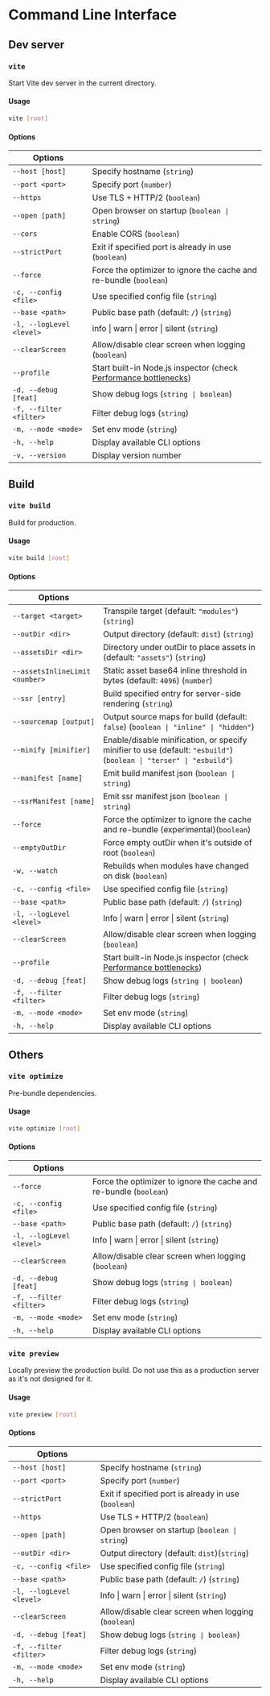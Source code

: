 # Command Line Interface

## Dev server

### `vite`

Start Vite dev server in the current directory.

#### Usage

```bash
vite [root]
```

#### Options

| Options                  |                                                                                                                    |
| ------------------------ | ------------------------------------------------------------------------------------------------------------------ |
| `--host [host]`          | Specify hostname (`string`)                                                                                        |
| `--port <port>`          | Specify port (`number`)                                                                                            |
| `--https`                | Use TLS + HTTP/2 (`boolean`)                                                                                       |
| `--open [path]`          | Open browser on startup (`boolean \| string`)                                                                      |
| `--cors`                 | Enable CORS (`boolean`)                                                                                            |
| `--strictPort`           | Exit if specified port is already in use (`boolean`)                                                               |
| `--force`                | Force the optimizer to ignore the cache and re-bundle (`boolean`)                                                  |
| `-c, --config <file>`    | Use specified config file (`string`)                                                                               |
| `--base <path>`          | Public base path (default: `/`) (`string`)                                                                         |
| `-l, --logLevel <level>` | info \| warn \| error \| silent (`string`)                                                                         |
| `--clearScreen`          | Allow/disable clear screen when logging (`boolean`)                                                                |
| `--profile`              | Start built-in Node.js inspector (check [Performance bottlenecks](/guide/troubleshooting#performance-bottlenecks)) |
| `-d, --debug [feat]`     | Show debug logs (`string \| boolean`)                                                                              |
| `-f, --filter <filter>`  | Filter debug logs (`string`)                                                                                       |
| `-m, --mode <mode>`      | Set env mode (`string`)                                                                                            |
| `-h, --help`             | Display available CLI options                                                                                      |
| `-v, --version`          | Display version number                                                                                             |

## Build

### `vite build`

Build for production.

#### Usage

```bash
vite build [root]
```

#### Options

| Options                        |                                                                                                                     |
| ------------------------------ | ------------------------------------------------------------------------------------------------------------------- |
| `--target <target>`            | Transpile target (default: `"modules"`) (`string`)                                                                  |
| `--outDir <dir>`               | Output directory (default: `dist`) (`string`)                                                                       |
| `--assetsDir <dir>`            | Directory under outDir to place assets in (default: `"assets"`) (`string`)                                          |
| `--assetsInlineLimit <number>` | Static asset base64 inline threshold in bytes (default: `4096`) (`number`)                                          |
| `--ssr [entry]`                | Build specified entry for server-side rendering (`string`)                                                          |
| `--sourcemap [output]`         | Output source maps for build (default: `false`) (`boolean \| "inline" \| "hidden"`)                                 |
| `--minify [minifier]`          | Enable/disable minification, or specify minifier to use (default: `"esbuild"`) (`boolean \| "terser" \| "esbuild"`) |
| `--manifest [name]`            | Emit build manifest json (`boolean \| string`)                                                                      |
| `--ssrManifest [name]`         | Emit ssr manifest json (`boolean \| string`)                                                                        |
| `--force`                      | Force the optimizer to ignore the cache and re-bundle (experimental)(`boolean`)                                     |
| `--emptyOutDir`                | Force empty outDir when it's outside of root (`boolean`)                                                            |
| `-w, --watch`                  | Rebuilds when modules have changed on disk (`boolean`)                                                              |
| `-c, --config <file>`          | Use specified config file (`string`)                                                                                |
| `--base <path>`                | Public base path (default: `/`) (`string`)                                                                          |
| `-l, --logLevel <level>`       | Info \| warn \| error \| silent (`string`)                                                                          |
| `--clearScreen`                | Allow/disable clear screen when logging (`boolean`)                                                                 |
| `--profile`                    | Start built-in Node.js inspector (check [Performance bottlenecks](/guide/troubleshooting#performance-bottlenecks))  |
| `-d, --debug [feat]`           | Show debug logs (`string \| boolean`)                                                                               |
| `-f, --filter <filter>`        | Filter debug logs (`string`)                                                                                        |
| `-m, --mode <mode>`            | Set env mode (`string`)                                                                                             |
| `-h, --help`                   | Display available CLI options                                                                                       |

## Others

### `vite optimize`

Pre-bundle dependencies.

#### Usage

```bash
vite optimize [root]
```

#### Options

| Options                  |                                                                   |
| ------------------------ | ----------------------------------------------------------------- |
| `--force`                | Force the optimizer to ignore the cache and re-bundle (`boolean`) |
| `-c, --config <file>`    | Use specified config file (`string`)                              |
| `--base <path>`          | Public base path (default: `/`) (`string`)                        |
| `-l, --logLevel <level>` | Info \| warn \| error \| silent (`string`)                        |
| `--clearScreen`          | Allow/disable clear screen when logging (`boolean`)               |
| `-d, --debug [feat]`     | Show debug logs (`string \| boolean`)                             |
| `-f, --filter <filter>`  | Filter debug logs (`string`)                                      |
| `-m, --mode <mode>`      | Set env mode (`string`)                                           |
| `-h, --help`             | Display available CLI options                                     |

### `vite preview`

Locally preview the production build. Do not use this as a production server as it's not designed for it.

#### Usage

```bash
vite preview [root]
```

#### Options

| Options                  |                                                      |
| ------------------------ | ---------------------------------------------------- |
| `--host [host]`          | Specify hostname (`string`)                          |
| `--port <port>`          | Specify port (`number`)                              |
| `--strictPort`           | Exit if specified port is already in use (`boolean`) |
| `--https`                | Use TLS + HTTP/2 (`boolean`)                         |
| `--open [path]`          | Open browser on startup (`boolean \| string`)        |
| `--outDir <dir>`         | Output directory (default: `dist`)(`string`)         |
| `-c, --config <file>`    | Use specified config file (`string`)                 |
| `--base <path>`          | Public base path (default: `/`) (`string`)           |
| `-l, --logLevel <level>` | Info \| warn \| error \| silent (`string`)           |
| `--clearScreen`          | Allow/disable clear screen when logging (`boolean`)  |
| `-d, --debug [feat]`     | Show debug logs (`string \| boolean`)                |
| `-f, --filter <filter>`  | Filter debug logs (`string`)                         |
| `-m, --mode <mode>`      | Set env mode (`string`)                              |
| `-h, --help`             | Display available CLI options                        |
